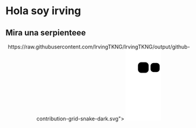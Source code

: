 <H1> Hola soy irving</H1>

## Mira una serpienteee

<div align="center">
<picture>
https://raw.githubusercontent.com/IrvingTKNG/IrvingTKNG/output/github-contribution-grid-snake-dark.svg">
  <source media="(prefers-color-scheme: light)" srcset="https://raw.githubusercontent.com/IrvingTKNG/IrvingTKNG/output/github-contribution-grid-snake.svg">
  <img alt="github contribution grid snake animation" src="https://raw.githubusercontent.com/IrvingTKNG/IrvingTKNG/output/github-contribution-grid-snake.svg">
</picture>
</div>
